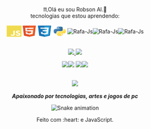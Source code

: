 <p align="center">♏Olá eu sou Robson Al.🏁<br>
tecnologias que estou aprendendo:<br><br>
<img align="center" alt="Rafa-Js" height="30" width="40" src="https://raw.githubusercontent.com/devicons/devicon/master/icons/javascript/javascript-plain.svg"><img align="center" alt="Rafa-HTML" height="30" width="40" src="https://raw.githubusercontent.com/devicons/devicon/master/icons/html5/html5-original.svg"><img align="center" alt="Rafa-CSS" height="30" width="40" src="https://raw.githubusercontent.com/devicons/devicon/master/icons/css3/css3-original.svg"><img align="center" alt="Rafa-Python" height="30" width="40" src="https://raw.githubusercontent.com/devicons/devicon/master/icons/python/python-original.svg"><img align="center" alt="Rafa-Js" height="30" width="40" src="https://hermes.digitalinnovation.one/courses/badge/c1f33b18-497b-408b-885f-ee8db71d872b.png"><img align="center" alt="Rafa-Js" height="30" width="40" src="https://hermes.digitalinnovation.one/courses/badge/88cb0f8d-dcdb-4c7d-a9c5-c56d021a23b1.png"><img align="center" alt="Rafa-Js" height="30" width="40" src="https://hermes.digitalinnovation.one/courses/badge/d5004e9c-3500-4cf4-a1ae-e1e6730f71e0.png">
<br><br>


<div align="center">
  <a href="https://github.com/franett73">
    <img height="150em" src="https://github-readme-stats.vercel.app/api?username=franett73&count_private=true&include_all_commits=true&show_icons=true&theme=dracula&hide_border=false&show_owner=true"/>
    <img height="150em" src="https://github-readme-stats.vercel.app/api/top-langs/?username=franett73&theme=dracula&hide_border=false&&layout=compact"/>
    
    
 
  
<a href="https://www.linkedin.com/in/robson-franett-054a8a19b/" target="_blank"><img src="https://img.shields.io/badge/-LinkedIn-%230077B5?style=for-the-badge&logo=linkedin&logoColor=white" target="_blank"></a><a href = "mailto:robsomfranett@gmail.com"><img src="https://img.shields.io/badge/-Gmail-%23333?style=for-the-badge&logo=gmail&logoColor=white" target="_blank"></a>	<a href="https://www.twitch.tv/robsonfranett" target="_blank"><img src="https://img.shields.io/badge/Twitch-9146FF?style=for-the-badge&logo=twitch&logoColor=white" target="_blank"></a><a href="https://www.instagram.com/robsonfranett/" target="_blank"><img src="https://img.shields.io/badge/-Instagram-%23E4405F?style=for-the-badge&logo=instagram&logoColor=white" target="_blank"></a><br><br>

<img src="https://media.giphy.com/media/ykpYqobPul9g6Vlp8e/giphy.gif">

***Apaixonado por tecnologias, artes e jogos de pc***


<div align="center">
  </a> 
  
</div>

<div align="center">

  ![Snake animation](https://github.com/danielbped/danielbped/blob/output/github-contribution-grid-snake.svg)
  
</div>

<div align="center">
  <p>Feito com :heart: e JavaScript.</p>
 

